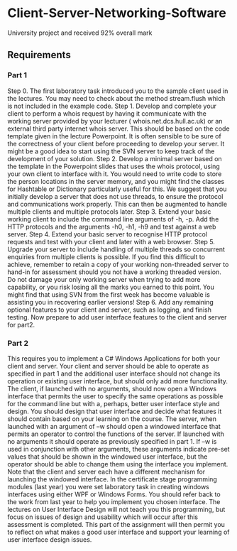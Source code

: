 # Client-Server-Networking-Software
University project and received 92% overall mark
## Requirements
### Part 1
Step 0. The first laboratory task introduced you to the sample client used in the lectures. You may need to check about the method stream.flush which is not included in the example code.
Step 1. Develop and complete your client to perform a whois request by having it communicate with the working server provided by your lecturer ( whois.net.dcs.hull.ac.uk) or an external third party internet whois server. This should be based on the code template given in the lecture Powerpoint. It is often sensible to be sure of the correctness of your client before proceeding to develop your server. It might be a good idea to start using the SVN server to keep track of the development of your solution.
Step 2. Develop a minimal server based on the template in the Powerpoint slides that uses the whois protocol, using your own client to interface with it. You would need to write code to store the person locations in the server memory, and you might find the classes for Hashtable or Dictionary particularly useful for this. We suggest that you initially develop a server that does not use threads, to ensure the protocol and communications work properly. This can then be augmented to handle multiple clients and multiple protocols later.
Step 3. Extend your basic working client to include the command line arguments of -h, -p. Add the HTTP protocols and the arguments -h0, -h1, -h9 and test against a web server.
Step 4. Extend your basic server to recognise HTTP protocol requests and test with your client and later with a web browser.
Step 5. Upgrade your server to include handling of multiple threads so concurrent enquiries from multiple clients is possible. If you find this difficult to achieve, remember to retain a copy of your working non-threaded server to hand-in for assessment should you not have a working threaded version. Do not damage your only working server when trying to add more capability, or you risk losing all the marks you earned to this point. You might find that using SVN from the first week has become valuable is assisting you in recovering earlier versions!
Step 6. Add any remaining optional features to your client and server, such as logging, and finish testing. Now prepare to add user interface features to the client and server for part2.

### Part 2
This requires you to implement a C# Windows Applications for both your client and server. Your client and server should be able to operate as specified in part 1 and the additional user interface should not change its operation or existing user interface, but should only add more functionality.
The client, if launched with no arguments, should now open a Windows interface that permits the user to specify the same operations as possible for the command line but with a, perhaps, better user interface style and design. You should design that user interface and decide what features it should contain based on your learning on the course.
The server, when launched with an argument of –w should open a windowed interface that permits an operator to control the functions of the server. If launched with no arguments it should operate as previously specified in part 1. If –w is used in conjunction with other arguments, these arguments indicate pre-set values that should be shown in the windowed user interface, but the operator should be able to change them using the interface you implement.
Note that the client and server each have a different mechanism for launching the windowed interface. In the certificate stage programming modules (last year) you were set laboratory task in creating windows interfaces using either WPF or Windows Forms. You should refer back to the work from last year to help you implement you chosen interface. The lectures on User Interface Design will not teach you this programming, but focus on issues of design and usability which will occur after this assessment is completed.
This part of the assignment will then permit you to reflect on what makes a good user interface and support your learning of user interface design issues.
